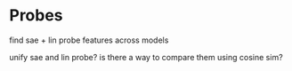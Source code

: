 # Probes

find sae + lin probe features across models

unify sae and lin probe? is there a way to compare them using cosine sim?
